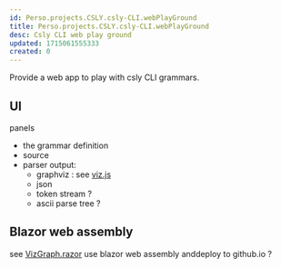 ```yaml
---
id: Perso.projects.CSLY.csly-CLI.webPlayGround
title: Perso.projects.CSLY.csly-CLI.webPlayGround
desc: Csly CLI web play ground
updated: 1715061555333
created: 0
---
```

Provide a web app to play with csly CLI grammars.

## UI
panels
 * the grammar definition
 * source
 * parser output:
    * graphviz : see [viz.js](https://github.com/mdaines/viz-js)
    * json
    * token stream ?
    * ascii parse tree ?

## Blazor web assembly
see [VizGraph.razor](https://github.com/mrzhdev/BlazorViz/blob/master/BlazorVizView/Shared/VizGraph.razor)
use blazor web assembly anddeploy to github.io ?




